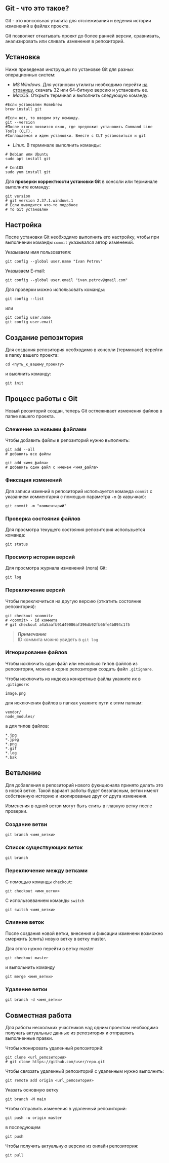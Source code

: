 ## Git - что это такое?
Git - это консольная утилита для отслеживания и ведения истории изменений в файлах проекта.

Git позволяет откатывать проект до более ранней версии, сравнивать, анализировать или сливать изменения в репозиторий.

## Установка
Ниже приведеная инструкция по установке Git для разных операционных систем:

- *MS Windows*. Для установки утилиты необходимо перейти [на страницу](https://git-scm.com/download/win), скачать 32 или 64-битную версию и установить ее.
- *MacOS*. Открыть терминал и выполнить следующую команду:

```
#Если установлен Homebrew
brew install git

#Если нет, то вводим эту команду. 
git --version
#После этого появится окно, где предложит установить Command Line Tools (CLT).
#Соглашаемся и ждем установки. Вместе с CLT установиться и git
```

- *Linux*. В терминале выполнить команды:

```
# Debian или Ubuntu
sudo apt install git

# CentOS
sudo yum install git
```

Для **проверки корректности установки Git** в консоли или терминале выполните команду:

```
git version
# git version 2.37.1.windows.1
# Если выводится что-то подобное
# то Git установлен
```

## Настройка

После установки Git необходимо выполнить его настройку, чтобы при выполнении команды `commit` указывался автор изменений.

Указываем имя пользователя:

```
git config --global user.name "Ivan Petrov"
```

Указываем E-mail:

```
git config --global user.email "ivan.petrov@gmail.com"
```

Для проверки можно использовать команды:

```
git config --list
```

или

```
git config user.name
git config user.email
```

## Создание репозитория

Для создания репозитория необходимо в консоли (терминале) перейти в папку вашего проекта:

```
cd <путь_к_вашему_проекту>
```

и выолнить команду:

```
git init
```

## Процесс работы с Git

Новый реозиторий создан, теперь Git остлеживает изменения файлов в папке вашего проекта.

### Слежение за новыми файлами

Чтобы добавить файлы в репозиторий нужно выполнить:

```
git add --all
# добавить все файлы
```

```
git add <имя_файла> 
# добавить один файл с именем <имя_файла>
```

### Фиксация изменений

Для записи измений в репозиторий используется команда ```commit``` с указанием комментария с помощью параметра ```-m``` (в кавычках):

```
git commit -m "комментарий"
```

### Проверка состояния файлов

Для просмотра текущего состояния репозитория использыется команда:

```
git status
```

### Просмотр истории версий

Для просмотра журнала изменений (лога) Git:

```
git log
```

### Переключение версий

Чтобы переключиться нa другую версию (откатить состояние репозитория):

```
git checkout <commit>
# <commit> - id коммита
# git checkout a4a5aafb91d49086af396db92fb66fe4b894c1f5
```

> **_Примечание_**  
> ID коммита можно увидеть в ```git log```


### Игнорирование файлов

Чтобы исключить один файл или несколько типов файлов из репозитория, можно в корне репозитория создать файл ```.gitignore```.

Чтобы исключить из индекса конкретные файлы укажите их в ```.gitignore```:

```
image.png
```

для исключения файлов в папках укажите пути к этим папкам:

```
vendor/
node_modules/
```

а для типов файлов:

```
*.jpg
*.jpeg
*.png
*.gif
*.log
*.bak
```


## Ветвление

Для добавления в репозиторий нового фукнционала принято делать это в новой ветке. Такой вариант работы будет безопасным, ветки имеют собственную  историю и изолированые друг от друга изменения.

Изменения в одной ветви могут быть слиты в главную ветку после проверки.

### Создание ветви

```
git branch <имя_ветки>
```

### Список существующих веток

```
git branch
```

### Переключение между ветками

С помощью команды ```checkout```:

```
git checkout <имя_ветки>
```

С использовванием команды ```switch```

```
git switch <имя_ветки>
```

### Слияние веток

После создания новой ветки, внесения и фиксации изменени возможно смержить (слить) новую ветку в ветку master.

Для этого нужно перейти в ветку master

```
git checkout master
```

и выпольнить команду

```
git merge <имя_ветки>
```

### Удаление ветки

```
git branch -d <имя_ветки>
```

## Совместная работа

Для работы нескольких участников над одним проектом необходимо получать актуальные данные из репозитория и отправлять выполненные правки.

Чтобы клонировать удаленный репозиторий:

```
git clone <url_репозитория>
# git clone https://github.com/user/repo.git
```

Чтобы связзать удаленный репозиторий с удаленным нужно выполнить:

```
git remote add origin <url_репозитория>
```

Указать основную ветку
```
git branch -M main
```

Чтобы отправить изменения в удаленный репозиторий:

```
git push -u origin master
```

в последующем

```
git push
```

Чтобы получить актуальную версию из онлайн репозитория:

```
git pull
```
